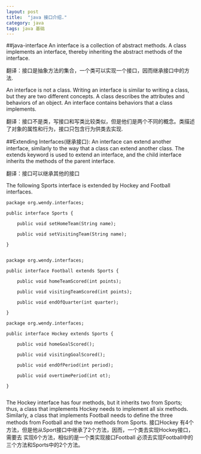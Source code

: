 ```yaml
---
layout: post
title:  "java 接口介绍."
category: java
tags: java 基础
---
```



##java-interface
An interface is a collection of abstract methods. A class implements an interface, thereby inheriting the abstract methods of the interface.

翻译：接口是抽象方法的集合，一个类可以实现一个接口，因而继承接口中的方法.

An interface is not a class. Writing an interface is similar to writing a class, but they are two different concepts. A class describes the attributes and behaviors of an object. An interface contains behaviors that a class implements.

翻译：接口不是类，写接口和写类比较类似，但是他们是两个不同的概念。类描述了对象的属性和行为，接口只包含行为供类去实现.

##Extending Interfaces(继承接口):
An interface can extend another interface, similarly to the way that a class can extend another class. The extends keyword is used to extend an interface, and the child interface inherits the methods of the parent interface.

翻译：接口可以继承其他的接口

The following Sports interface is extended by Hockey and Football interfaces.

```
package org.wendy.interfaces;

public interface Sports {

	public void setHomeTeam(String name);

	public void setVisitingTeam(String name);

}


package org.wendy.interfaces;

public interface Football extends Sports {

	public void homeTeamScored(int points);

	public void visitingTeamScored(int points);

	public void endOfQuarter(int quarter);

}

package org.wendy.interfaces;

public interface Hockey extends Sports {

	public void homeGoalScored();

	public void visitingGoalScored();

	public void endOfPeriod(int period);

	public void overtimePeriod(int ot);

}


```
The Hockey interface has four methods, but it inherits two from Sports; thus,
 a class that implements Hockey needs to implement all six methods. 
 Similarly, a class that implements Football needs to define the three methods from Football and the two methods from Sports.
接口Hockey 有4个方法，但是他从Sport接口中继承了2个方法，因而，一个类去实现Hockey接口，需要去
实现6个方法，相似的是一个类实现接口Football 必须去实现Football中的三个方法和Sports中的2个方法。















